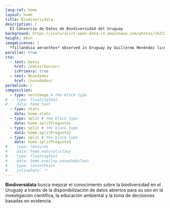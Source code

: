 ```yaml
---
lang-ref: home
layout: home
title: Biodiversidata
description: |
  El Consorcio de Datos de Biodiversidad del Uruguay
background: https://inaturalist-open-data.s3.amazonaws.com/photos/162124693/original.jpg
height: 80vh
imageLicense: |
  *Tillandsia aeranthos* observed in Uruguay by Guillermo Menéndez licensed under [CC BY-NC](http://creativecommons.org/licenses/by-nc/4.0/) via [iNaturalist](https://www.gbif.org/occurrence/3772595479)
parallax: true
cta:
  - text: Datos
    href: /datos/buscar/
    isPrimary: true
  - text: Novedades
    href: /novedades/
permalink: /
composition:
  - type: heroImage # the block type
#  - type: floatingText
#    data: home.text
  - type: stats
    data: home.stats
  - type: split # the block type
    data: home.splitPregunta1
  - type: split # the block type
    data: home.splitPregunta2
  - type: split # the block type
    data: home.splitPregunta3
#  - type: features
#    data: home.naturalistauy
#  - type: floatingText
#    data: home.overlay.novedadesText
#  - type: latestPosts
#    inlineData: ""
---
```


**Biodiversidata** busca mejorar el conocimiento sobre la biodiversidad en el Uruguay a través de la disponibilización de datos abiertos para su uso en la investigación científica, la educación ambiental y la toma de decisiones basadas en evidencia.  
